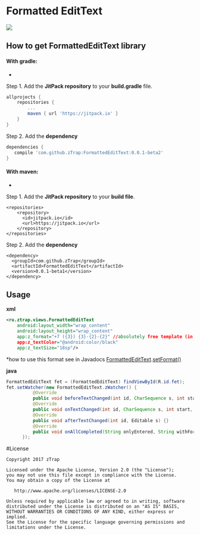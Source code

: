 # Formatted EditText
[![](https://jitpack.io/v/zTrap/FormattedEditText.svg)](https://jitpack.io/#zTrap/FormattedEditText)
## How to get FormattedEditText library 
#### With gradle:
-
Step 1. Add the **JitPack repository** to your **build.gradle** file.
```gradle
allprojects {
	repositories {
		...
		maven { url 'https://jitpack.io' }
	}
}
```
Step 2. Add the **dependency**
```gradle
dependencies {
   compile 'com.github.zTrap:FormattedEditText:0.0.1-beta2'
}
```

#### With maven:
-
Step 1. Add the **JitPack repository** to your **build file**.
```maven
<repositories>
	<repository>
	  <id>jitpack.io</id>
	  <url>https://jitpack.io</url>
	</repository>
</repositories>
```  
Step 2. Add the **dependency**
```maven
<dependency>
  <groupId>com.github.zTrap</groupId>
  <artifactId>FormattedEditText</artifactId>
  <version>0.0.1-beta1</version>
</dependency>
```
## Usage
**xml**
```xml
<ru.ztrap.views.FormattedEditText
    android:layout_width="wrap_content"
    android:layout_height="wrap_content"
    app:z_format="+7 ({3}) {3}-{2}-{2}" //absolutely free template (in single-line)*
    app:z_textColor="@android:color/black"
    app:z_textSize="18sp"/>
```
*how to use this format see in Javadocs [FormattedEditText](https://jitpack.io/com/github/zTrap/FormattedEditText/0.0.1-beta1/javadoc/ru/ztrap/views/FormattedEditText.html).[setFormat()](https://jitpack.io/com/github/zTrap/FormattedEditText/0.0.1-beta1/javadoc/ru/ztrap/views/FormattedEditText.html#setFormat-java.lang.String-)

**java**
```java
FormattedEditText fet = (FormattedEditText) findViewById(R.id.fet);
fet.setWatcher(new FormattedEditText.zWatcher() {
          @Override
          public void beforeTextChanged(int id, CharSequence s, int start, int count, int after) {}
          @Override
          public void onTextChanged(int id, CharSequence s, int start, int before, int count) {}
          @Override
          public void afterTextChanged(int id, Editable s) {}
          @Override
          public void onAllCompleted(String onlyEntered, String withFormat) {}
      });
```

#License

    Copyright 2017 zTrap

    Licensed under the Apache License, Version 2.0 (the "License");
    you may not use this file except in compliance with the License.
    You may obtain a copy of the License at

       http://www.apache.org/licenses/LICENSE-2.0

    Unless required by applicable law or agreed to in writing, software
    distributed under the License is distributed on an "AS IS" BASIS,
    WITHOUT WARRANTIES OR CONDITIONS OF ANY KIND, either express or implied.
    See the License for the specific language governing permissions and
    limitations under the License.
    
